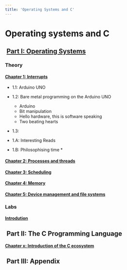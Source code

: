 ```yaml
---
title: 'Operating Systems and C'
---
```


# Operating systems and C

## <i class='fab fa-redhat'></i>&nbsp;[Part I: Operating Systems ](/os)

### Theory

#### [Chapter 1: Interrupts](/os/chap1)
  * 1.1: Arduino UNO
  * 1.2: Bare metal programming on the Arduino UNO
    * Arduino
    * Bit manipulation
    * Hello hardware, this is software speaking
    * Two beating hearts

  * 1.3: 

  * 1.A: Interesting Reads
  * 1.B: Philosophising time
    * 

#### [Chapter 2: Processes and threads](/chap2)
#### [Chapter 3: Scheduling](/chap3)
#### [Chapter 4: Memory](/chap4)
#### [Chapter 5: Device management and file systems](/chap5)

### Labs

#### [Introdution](/lab0)

## <i class='fa fa-keyboard'></i>&nbsp;Part II: The C Programming Language

#### [Chapter x: Introduction of the C ecosystem](/cchap1)

## <i class='fab fa-github'></i>&nbsp;Part III: Appendix
